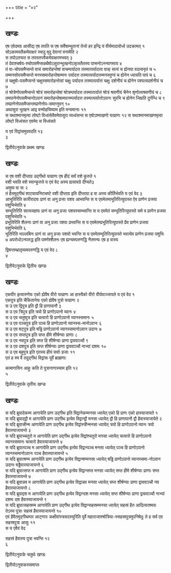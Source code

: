 +++
title = "०२"

+++
## खण्डः

 

एष एवेदमग्र आसीद्य एष तपति स एष सर्वेषाम्भूतानां तेजो हर इन्द्रि यं
वीर्यमादायोर्ध्व उदक्रामत् १   
सोऽकामयतैकमेवाक्षरं स्वादु मृदु
देवानां वनामेति २   
स तपोऽतप्यत स तपस्तप्त्वैकमेवाक्षरमभवत् ३   
तं
देवाश्चर्षय-श्चोपसमैप्सन्नथैषोऽसुरान्भूतहनोऽसृजतैतस्य
पाप्मनोऽनन्वागमाय ४   
तं वा-चोपसमैप्सन्ते वाचं समारोहन्तेषां
वाचम्पर्यादत्त तस्मात्पर्यादत्ता वाक् सत्यं च ह्येनया वदत्यनृतं च ५
तम्मनसोपसमैप्सन्ते मनस्समारोहन्तेषाम्मनः पर्यादत्त
तस्मात्पर्यादत्तम्मनस्पुण्यं च ह्येनेन ध्यायति
पापं च ६   
तं चक्षुषो-पसमैप्सन्ते चक्षुस्समारोहन्तेसां चक्षुः
पर्यादत्त तस्मात्पर्यात्तं चक्षुः दर्शनीयं च ह्येनेन
पश्यत्यदर्शनीयं च ७   
तं श्रोत्रेणोपसमैप्सन्ते श्रोत्रं समारोहन्तेषां
श्रोत्रम्पर्यादत्त तस्मात्पर्यात्तं श्रोत्रं श्रवणीयं चैनेन
शृणोत्यश्रवणीयं च ८   
तमपानेनोपसमैप्सन्तेऽपानं
समारोहन्तेषामपानम्पर्यादत्त तस्मात्पर्यात्तोऽपानः सुरभि च
ह्येनेन जिघ्रति दुर्गन्धि च ९
तम्प्राणेनोपसमैप्सन्तम्प्राणेनोप-समाप्नुवन्
१०   
अथासुरा भूतहन आद्र वन्मोहयिष्याम इति मन्यमानाः ११   
स यथाश्मानमृत्वा
लोष्टो विध्वंसेतैवमेवासुरा व्यध्वंसन्त स एषोऽश्माखणो यत्प्राणः १२
स यथाश्मानमाखणमृत्वा लोष्टो विध्वंसत एवमेव स विध्वंसते 

य एवं विद्वांसमुपवदति १३   
३   


द्वितीयेऽनुवाके प्रथमः खण्डः

## खण्डः 

 

स एष वशी दीप्ताग्र उद्गीथो यत्प्राणः एष हीदं सर्वं वशे कुरुते १   
वशी भवति
वशे स्वान्कुरुते य एवं वेद अस्य ह्यसावग्रे दीप्यते३   
अमुष्य वा सः २   
तं
हैतमुद्गीथं शाट्यायनिराचष्टे वशी दीप्ताग्र इति दीप्ताग्रा ह वा
अस्य कीर्तिर्भवति य एवं वेद ३   
आभूतिरिति कारीरादयः प्राणं वा अनु
प्रजाः पशव आभवन्ति स य एवमेतमाभूतिरित्युपास्त ऐव प्राणेन प्रजया
पशुभिर्भवति ४   
सम्भूतिरिति सात्ययज्ञयः प्राणं वा अनु प्रजाः
पशवस्सम्भवन्ति स य एवमेतं सम्भूतिरित्युपास्ते समे व प्राणेन प्रजया
पशुभिर्भवति ५   
प्रभूतिरिति शैलनाः प्राणं वा अनु प्रजाः पशवः
प्रभवन्ति स य एवमेतम्प्रभूतिरित्युपास्ते प्रैव प्राणेन प्रजया
पशुभिर्भवति ६   
भूतिरिति भाल्लबिनः प्राणं वा अनु प्रजाः पशवो
भवन्ति स य एवमेतम्भूतिरित्युपास्ते भवत्येव प्राणेन प्रजया पशुभिः ७
अपरोधोऽनपरुद्ध इति पार्ष्णश्शैलनः एष ह्यन्यमपरुणद्धि
नैतमन्यः एष ह वास्य 

द्विषन्तम्भ्रातृव्यमपरुणद्धि य एवं वेद ८   
४   


द्वितीयेऽनुवाके द्वितीयः खण्डः

## खण्डः 

एकवीर इत्यारुणेयः एको ह्येवैष वीरो यत्प्राणः आ हास्यैको वीरो
वीर्यवाञ्जायते य एवं वेद १   
एकपुत्र इति
चैकितानेयः एको ह्येवैष पुत्रो यत्प्राणः २   
स उ एव
द्विपुत्र इति द्वौ हि प्राणापानौ ३   
स उ एव त्रिपुत्र इति त्रयो हि
प्राणोऽपानो व्यानः ४   
स उ एव चतुष्पुत्र इति चत्वारो हि प्राणोऽपानो
व्यानस्समानः ५   
स उ एव पञ्चपुत्र इति पञ्च हि प्राणोऽपानो
व्यानस्स-मानोऽवानः ६   
स उ एव षट्पुत्र इति षड्ढि प्राणोऽपानो
व्यानस्समानोऽवान उदानः ७   
स उ एव सप्तपुत्र इति सप्त हीमे
शीर्षण्याः प्राणाः ८   
स उ एव नवपुत्र इति सप्त हि शीर्षण्याः प्राणा
द्वाववाञ्चौ ९   
स उ एव दशपुत्र इति सप्त शीर्षण्याः प्राणा
द्वाववाञ्चौ नाभ्यां दशमः १०   
स उ एव बहुपुत्र इति एतस्य हीयं
सर्वाः प्रजाः ११   
एतं ह स्म वै तदुद्गीथं विद्वांसः पूर्वे ब्राह्मणाः 

कामागायिन आहुः कति ते पुत्रानागास्याम इति १२   
५   


द्वितीयेऽनुवाके तृतीयः खण्डः

## खण्डः 

 

स यदि ब्रूयादेकम्म आगायेति प्राण उद्गीथ इति विद्वानेकम्मनसा ध्यायेत् एको
हि प्राणः एको हास्याजायते १   
स यदि ब्रूयाद्द्वौ म आगायेति प्राण उद्गीथ
इत्येव विद्वान्द्वौ मनसा ध्यायेत् द्वौ हि प्राणापानौ द्वौ
हैवास्याजायेते २   
स यदि ब्रूयात्त्रीन्म आगायेति प्राण
उद्गीथ इत्येव विद्वांस्त्रीन्मनसा ध्यायेत् त्रयो हि प्राणोऽपानो
व्यानः त्रयो हैवास्याजायन्ते ३   
स यदि ब्रूयाच्चतुरो म आगायेति
प्राण उद्गीथ इत्येव विद्वांश्चतुरो मनसा ध्यायेत् चत्वारो हि
प्राणोऽपानो व्यानस्समानः चत्वारो हैवास्याजायन्ते ४   
स
यदि ब्रूयात्पञ्च म आगायेति प्राण उद्गीथ इत्येव विद्वान्पञ्च मनसा
ध्यायेत् पञ्च हि प्राणोऽपानो व्यानस्समानोऽवानः पञ्च
हैवास्याजायन्ते ५   
स यदि ब्रूयात्षण्म आगायेति
प्राण उद्गीथ इत्येव विद्वान्षण्मनसा ध्यायेत् षड्ढि प्राणोऽपानो
व्यानस्समा-नोऽवान उदानः षड्ढैवास्याजायन्ते ६   
स यदि
ब्रूयात्सप्त म आगायेति प्राण उद्गीथ इत्येव
विद्वान्सप्त मनसा ध्यायेत् सप्त हीमे शीर्षण्याः
प्राणाः सप्त हैवास्याजायन्ते ७   
स यदि ब्रूयान्नव म आगायेति
प्राण उद्गीथ इत्येव विद्वान्नव मनसा ध्यायेत् सप्त शीर्षण्याः
प्राणा द्वाववाञ्चौ नव हैवास्याजायन्ते ८   
स यदि ब्रूयाद्दश म आगायेति
प्राण उद्गीथ इत्येव विद्वान्दश मनसा ध्यायेत् सप्त शीर्षण्याः प्राणा
द्वाववाञ्चौ नाभ्यां दशमः दश हैवास्याजायन्ते ९   
स यदि ब्रूयात्सहस्रम्म
आगायेति प्राण उद्गीथ इत्येव विद्वान्सहस्रम्मनसा ध्यायेत् सहस्रं हैत
आदित्यरश्मयः तेऽस्य पुत्राः सहस्रं हैवास्याजायन्ते १०   
एवं
हैवैतमुद्गीथम्पर आट्णारः
कक्षीवांस्त्रसदस्युरिति
पूर्वे महाराजाश्श्रोत्रिया-स्सहस्रपुत्रमुपनिषेदुः ते ह सर्व एव
सहस्रपुत्रा आसुः ११   
स य एवैवं वेद 

सहस्रं हैवास्य पुत्रा भवन्ति १२   
६   


द्वितीयेऽनुवाके चतुर्थः खण्डः


द्वितीयोऽनुवाकस्समाप्तः 
